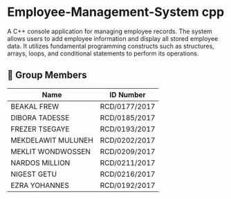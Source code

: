 # Employee-Management-System cpp
A C++ console application for managing employee records.  The system allows users to add employee information and display all stored employee data.  It utilizes fundamental programming constructs such as structures, arrays, loops, and conditional statements to perform its operations.


## 👥 Group Members

| Name                   | ID Number        |
|------------------------|------------------|
| BEAKAL FREW            | RCD/0177/2017    |
| DIBORA TADESSE         | RCD/0185/2017    |
| FREZER TSEGAYE         | RCD/0193/2017    |
| MEKDELAWIT MULUNEH     | RCD/0202/2017    |
| MEKLIT WONDWOSSEN      | RCD/0209/2017    |
| NARDOS MILLION         | RCD/0211/2017    |
| NIGEST GETU            | RCD/0216/2017    |
| EZRA YOHANNES          | RCD/0192/2017    |
